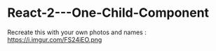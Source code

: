 # React-2---One-Child-Component
Recreate this with your own photos and names : https://i.imgur.com/FS24iEO.png
